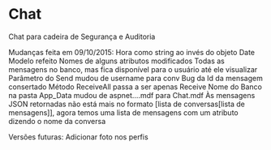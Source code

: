 ﻿# Chat
Chat para cadeira de Segurança e Auditoria

Mudanças feita em 09/10/2015:
Hora como string ao invés do objeto Date
Modelo refeito
Nomes de alguns atributos modificados
Todas as mensagens no banco, mas fica disponível para o usuário até ele visualizar
Parâmetro do Send mudou de username para conv
Bug da Id da mensagem consertado
Método ReceiveAll passa a ser apenas Receive
Nome do Banco na pasta App_Data mudou de aspnet....mdf para Chat.mdf
Às mensagens JSON retornadas não está mais no formato [lista de conversas[lista de mensagens]], agora temos uma lista de mensagens com um atributo dizendo o nome da conversa





Versões futuras:
Adicionar foto nos perfis
